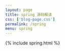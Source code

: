 ```yaml
---
layout: page
title: spring 源码解读
css: ['blog-page.css']
permalink: /spring
menu: spring
---
```

{% include spring.html %}